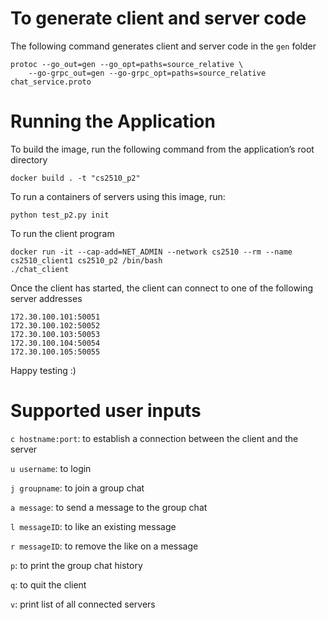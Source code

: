 # To generate client and server code
The following command generates client and server code in the `gen` folder
```
protoc --go_out=gen --go_opt=paths=source_relative \
    --go-grpc_out=gen --go-grpc_opt=paths=source_relative chat_service.proto
```
# Running the Application

To build the image, run the following command from the application’s root directory
```
docker build . -t "cs2510_p2"
```
To run a containers of servers using this image, run:
```
python test_p2.py init
```
To run the client program
```
docker run -it --cap-add=NET_ADMIN --network cs2510 --rm --name cs2510_client1 cs2510_p2 /bin/bash
./chat_client
```
Once the client has started, the client can connect to one of the following server addresses
```
172.30.100.101:50051
172.30.100.102:50052
172.30.100.103:50053
172.30.100.104:50054
172.30.100.105:50055

```

Happy testing :)

# Supported user inputs

`c hostname:port`: to establish a connection between the client and the server

`u username`: to login

`j groupname`: to join a group chat

`a message`: to send a message to the group chat

`l messageID`: to like an existing message

`r messageID`: to remove the like on a message

`p`: to print the group chat history

`q`: to quit the client

`v`: print list of all connected servers